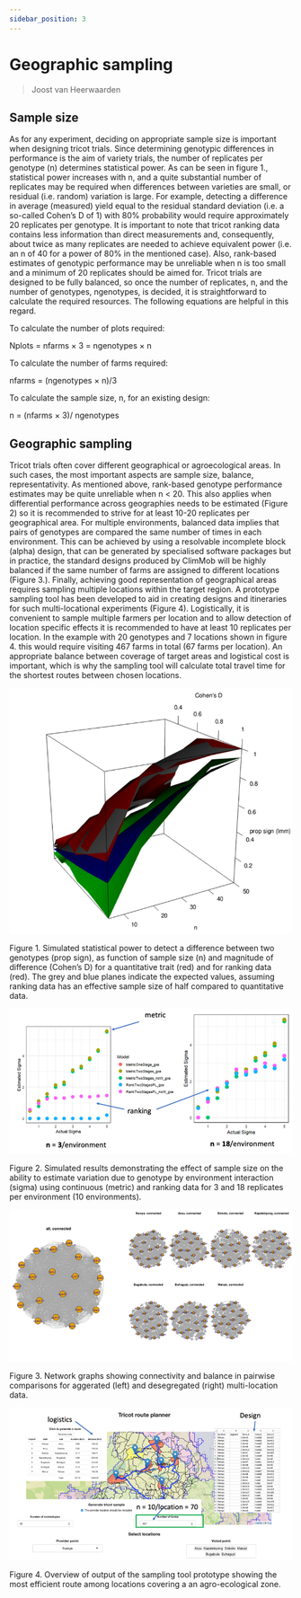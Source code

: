 ```yaml
---
sidebar_position: 3
---
```


# Geographic sampling

> Joost van Heerwaarden

## Sample size

As for any experiment, deciding on appropriate sample size is important when designing tricot trials. Since determining genotypic differences in performance is the aim of variety trials, the number of replicates per genotype (n) determines statistical power. As can be seen in figure 1., statistical power increases with n, and a quite substantial number of replicates may be required when differences between varieties are small, or residual (i.e. random) variation is large. 
For example, detecting a difference in average (measured) yield equal to the residual standard deviation (i.e. a so-called Cohen’s D of 1) with 80% probability would require approximately 20 replicates per genotype. It is important to note that tricot ranking data contains less information than direct measurements and, consequently, about twice as many replicates are needed to achieve equivalent power (i.e. an n of 40 for a power of 80% in the mentioned case). Also, rank-based estimates of genotypic performance may be unreliable when n is too small and a minimum of 20 replicates should be aimed for.
Tricot trials are designed to be fully balanced, so once the number of replicates, n, and the number of genotypes, ngenotypes, is decided, it is straightforward to calculate the required resources. The following equations are helpful in this regard.

To calculate the number of plots required:

Nplots = nfarms × 3 = ngenotypes × n


To calculate the number of farms required:

nfarms = (ngenotypes × n)/3


To calculate the sample size, n, for an existing design:

n = (nfarms × 3)/ ngenotypes 


## Geographic sampling

Tricot trials often cover different geographical or agroecological areas. In such cases, the most important aspects are sample size, balance, representativity. As mentioned above, rank-based genotype performance estimates may be quite unreliable when n < 20. This also applies when differential performance across geographies needs to be estimated (Figure 2) so it is recommended to strive for at least 10-20 replicates per geographical area. For multiple environments, balanced data implies that pairs of genotypes are compared the same number of times in each environment. This can be achieved by using a resolvable incomplete block (alpha) design, that can be generated by specialised software packages but in practice, the standard designs produced by ClimMob will be highly balanced if the same number of farms are assigned to different locations (Figure 3.). 
Finally, achieving good representation of geographical areas requires sampling multiple locations within the target region. A prototype sampling tool has been developed to aid in creating designs and itineraries for such multi-locational experiments (Figure 4). Logistically, it is convenient to sample multiple farmers per location and to allow detection of location specific effects it is recommended to have at least 10 replicates per location. In the example with 20 genotypes and 7 locations shown in figure 4. this would require visiting 467 farms in total (67 farms per location). An appropriate balance between coverage of target areas and logistical cost is important, which is why the sampling tool will calculate total travel time for the shortest routes between chosen locations. 

![Figure 1](./img/Geo_fig_1.png)

Figure 1. Simulated statistical power to detect a difference between two genotypes (prop sign), as function of sample size (n) and magnitude of difference (Cohen’s D) for a quantitative trait (red) and for ranking data (red). The grey and blue planes indicate the expected values, assuming ranking data has an effective sample size of half compared to quantitative data.

![Figure 2](./img/Geo_fig_2.png)

Figure 2. Simulated results demonstrating the effect of sample size on the ability to estimate variation due to genotype by environment interaction (sigma) using continuous (metric) and ranking data for 3 and 18 replicates per environment (10 environments).  

![Figure 3](./img/Geo_fig_3.png)

Figure 3. Network graphs showing connectivity and balance in pairwise comparisons for aggerated (left) and desegregated (right) multi-location data.

![Figure 4](./img/Geo_fig_4.png)

Figure 4. Overview of output of the sampling tool prototype showing the most efficient route among locations covering a an agro-ecological zone. 
